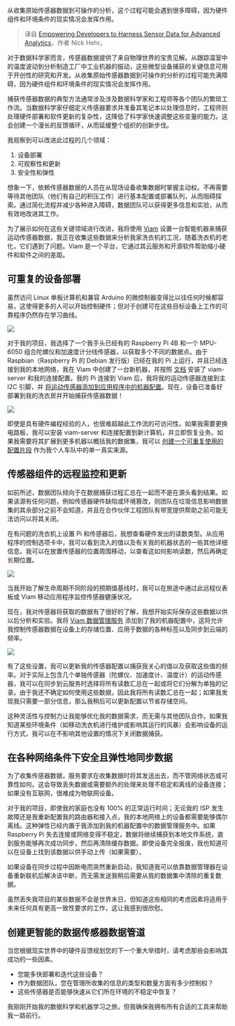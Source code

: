 
<!--
title: 赋能开发者利用传感器数据进行高级分析
cover: https://cdn.thenewstack.io/media/2024/05/2d5f2a89-data-4570804_1280.jpg
-->

从收集原始传感器数据到可操作的分析，这个过程可能会遇到很多障碍，因为硬件组件和环境条件的现实情况会发挥作用。

> 译自 [Empowering Developers to Harness Sensor Data for Advanced Analytics](https://thenewstack.io/empowering-developers-to-harness-sensor-data-for-advanced-analytics/)，作者 Nick Hehr。

对于数据科学家而言，传感器数据提供了来自物理世界的宝贵见解。从跟踪温室中的温度波动到分析制造工厂中工业机器的振动，这些微型设备捕获的关键信息可用于开创性的研究和开发。从收集原始传感器数据到可操作的分析的过程可能充满障碍，因为硬件组件和环境条件的现实情况会发挥作用。

捕获传感器数据的典型方法通常涉及涉及数据科学家和工程师等各个团队的繁琐工作流。当数据科学家仔细定义传感器要求并准备其笔记本以处理信息时，工程师则处理硬件部署和软件更新的复杂性，这降低了科学家快速调整这些变量的能力。这会创建一个漫长的反馈循环，从而延缓整个组织的创新步伐。

我观察到可以改进此过程的几个领域：

1. 设备部署
2. 可观察性和更新
3. 安全性和弹性

想象一下，依赖传感器数据的人员在从现场设备收集数据时掌握主动权。不再需要等待其他团队（他们有自己的积压工作）进行基本配置或部署队列，从而阻碍探索。通过简化流程并减少各种进入障碍，数据团队可以获得更多信息和实验，从而有效地改进其工作。

为了展示如何在这些关键领域进行改进，我将使用 [Viam](https://viam.com) 设置一台智能机器来捕获运动传感器数据，我正在收集这些数据来分析我家洗衣机的工况，随着洗衣机的老化，它们遇到了问题。Viam 是一个平台，它通过其云服务和开源软件帮助缩小硬件和软件之间的差距。

## 可重复的设备部署

虽然访问 Linux 单板计算机和兼容 Arduino 的微控制器变得比以往任何时候都容易，这使得更多的人可以开始控制硬件；但对于创建可在这些目标设备上工作的可靠程序仍然存在学习曲线。

![](https://cdn.thenewstack.io/media/2024/05/9197be37-nh1.png)

对于我的项目，我选择了一个我手头已经有的 Raspberry Pi 4B 和一个 MPU-6050 组合陀螺仪和加速度计分线传感器，以获取多个不同的数据点。由于 Raspbian（Raspberry Pi 的 Debian 发行版）已经在我的 Pi 上运行，并且已经连接到我的本地网络，我在 Viam 中创建了一台新机器，并按照 [文档](https://docs.viam.com/get-started/installation/prepare/rpi-setup/%23install-viam-server) 安装了 viam-server 和我的连接配置。我的 Pi 连接到 Viam 后，我将我的运动传感器连接到主 I2C 引脚，并 [将运动传感器添加到应用程序中的机器配置](https://docs.viam.com/components/movement-sensor/mpu6050/)。现在，设备已准备好部署到我的洗衣房并开始捕获传感器数据！

![](https://cdn.thenewstack.io/media/2024/05/ad62bf0d-nh2.png)

即使是具有硬件编程经验的人，也很难超越此工作流的可访问性。如果我需要更换电路板，我可以安装 viam-server 和连接配置到新计算机，并立即恢复业务。如果我需要将其扩展到更多机器以概括我的数据集，我可以 [创建一个可重复使用的配置片段](https://docs.viam.com/fleet/configure-a-fleet/%23create-a-fragment) 作为我个人车队中的单一真实来源。

## 传感器组件的远程监控和更新

如前所述，数据团队倾向于在数据捕获过程汇总在一起而不是在源头看到结果。如果该源有任何问题，例如传感器硬件缺陷或环境篡改，则团队在垃圾信息影响数据集的其余部分之前不会知道，并且在合作伙伴工程团队有带宽提供帮助之前可能无法访问以将其关闭。

在有问题的洗衣机上设置 Pi 和传感器后，我想查看硬件发出的读数类型。从应用程序的控制选项卡中，我可以看到流入的值以及有关我的机器状态的一些其他详细信息。我可以在放置传感器的位置周围移动，以查看这如何影响读数，然后再确定长期位置。

![](https://cdn.thenewstack.io/media/2024/05/e889b24f-smart-sensor-data-control.gif)

当我开始了解生命周期不同阶段的预期值基线时，我可以在旅途中通过此远程仪表板或 Viam 移动应用程序监控传感器健康状况。

现在，我对传感器将获取的数据有了很好的了解，我想开始实际保存这些数据以供以后分析和实验。我将 [Viam 数据管理服务](https://docs.viam.com/data/capture/%23add-the-data-management-service) 添加到了我的机器配置中，这将允许我控制传感器数据在设备上的存储位置、应用于数据的各种标签以及同步到云端的频率。

![](https://cdn.thenewstack.io/media/2024/05/0b9e74e2-nh4.png)

有了这些设置，我可以更新我的传感器配置以捕获我关心的值以及获取这些值的频率。对于实际上包含几个单独传感器（陀螺仪、加速度计、温度计）的运动传感器，我可以在同步到云服务时选择将所有读数汇总在一起或将它们分解为单独的记录。由于我还不确定如何使用这些数据，因此我将所有读数汇总在一起；如果我发现我只需要一部分信息，那么我稍后可以更新配置以节省存储空间。

这种灵活性与控制力让我能够优化我的数据需求，而无需与其他团队合作。如果我知道某些环境条件（如移动洗衣机进行维护或影响其运行的风暴）会影响设备的运行方式，我可以在不影响其他设置的情况下关闭数据捕获。

## 在各种网络条件下安全且弹性地同步数据

为了收集传感器数据，服务要求在收集数据时将其发送出去，而不管网络状态或可靠性如何。这会导致丢失数据或需要额外的处理来处理不稳定和离线的设备连接；如果没有互联网，很难成为物联网设备。

对于我的项目，即使我的家庭也没有 100% 的正常运行时间；无论我的 ISP 发生故障还是我重新配置我的路由器和接入点，我的本地网络上的设备都需要能够偶尔离线。这种弹性已经内置于我添加到我的机器配置中的数据管理服务中。如果 Raspberry Pi 失去连接或网络变得不稳定，数据将继续捕获到本地文件系统，直到服务能够再次成功同步，然后再清除缓存数据。即使设备完全报废，我也知道可以在设备上找到该数据以供手动上传（如果需要）。

如果设备在同步过程中因断电而突然重新启动，我知道我可以依靠数据管理器在设备重新联机后解决该中断，而无需发送我稍后需要从我的数据集中清除的重复数据。

虽然丢失我项目的某些数据不会是世界末日，但知道这些相同的考虑因素将适用于未来任何具有更高一致性要求的工作，这让我感到很欣慰。

## 创建更智能的数据传感器数据管道

当您根据现实世界中的硬件反馈规划您的下一个重大举措时，请考虑那些会影响其成功的一些因素。

- 您能多快部署和迭代这些设备？
- 作为数据团队，您在管理所收集的信息的类型和数量方面有多少控制权？
- 这些传感器是否能够快速从它们所在环境的不稳定中恢复？

我刚刚开始我的数据科学和机器学习之旅，但我确保我拥有所有合适的工具来帮助我一路前行。
